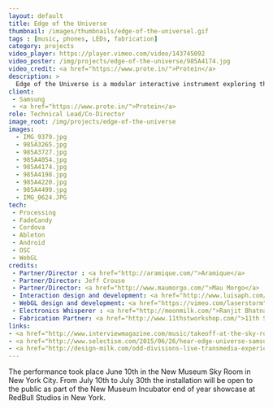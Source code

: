 ```yaml
---
layout: default
title: Edge of the Universe
thumbnail: /images/thumbnails/edge-of-the-universel.gif
tags : [music, phones, LEDs, fabrication]
category: projects
video_player: https://player.vimeo.com/video/143745092
video_poster: /img/projects/edge-of-the-universe/985A4174.jpg
video_credit: <a href="https://www.prote.in/">Protein</a>
description: > 
  Edge of the Universe is a modular interactive instrument exploring themes of time and space through live audio-visual performance. A collaboration between experience lab Odd Division and the band Little Dragon, the installation uses an array of Samsung Galaxy S6 Edge phones inside of a prototype flying saucer to take a journey to the Edge of the Universe and back. Sampling past audio recorded by NASA in space and present audio recorded on earth, the experience is part relic and part looking-glass. The audience is invited on an immersive and intimate journey with Little Dragon to the limits of the universe and back through this homage to space travel and the future of mobile synthesizers.
client: 
 - Samsung
 - <a href="https://www.prote.in/">Protein</a>
role: Technical Lead/Co-Director
image_root: /img/projects/edge-of-the-universe
images:
  - IMG_9379.jpg
  - 985A3265.jpg
  - 985A3727.jpg
  - 985A4054.jpg
  - 985A4174.jpg
  - 985A4198.jpg
  - 985A4220.jpg
  - 985A4499.jpg
  - IMG_0624.JPG
tech:
 - Processing
 - FadeCandy
 - Cordova
 - Ableton
 - Android
 - OSC
 - WebGL
credits:
 - Partner/Director : <a href="http://aramique.com/">Aramique</a>
 - Partner/Director: Jeff Crouse
 - Partner/Director: <a href="http://www.maumorgo.com/">Mau Morgo</a>
 - Interaction design and development: <a href="http://www.luisaph.com/">Luisa Pereira</a>
 - WebGL design and development: <a href="https://vimeo.com/laserstorm">Lars Berg</a>
 - Electronics Whisperer : <a href="http://moonmilk.com/">Ranjit Bhatnagar</a>
 - Fabrication Partner: <a href="http://www.11thstworkshop.com/">11th Street Workshop</a>
links:
- <a href="http://www.interviewmagazine.com/music/takeoff-at-the-sky-room#_">TAKEOFF AT THE SKY ROOM</a>
- <a href="http://www.selectism.com/2015/06/26/hear-edge-universe-samsung-makes-musical-instruments-galaxy-s6-edge/">HEAR THE “EDGE OF THE UNIVERSE” – SAMSUNG MAKES MUSICAL INSTRUMENTS WITH THE GALAXY S6 EDGE</a>
- <a href="http://design-milk.com/odd-divisions-live-transmedia-experience-little-dragon/">ODD DIVISION’S LIVE TRANSMEDIA EXPERIENCE FOR LITTLE DRAGON</a>
---
```


The performance took place June 10th in the New Museum Sky Room in New York City. From July 10th to July 30th the installation will be open to the public as part of the New Museum Incubator end of year showcase at RedBull Studios in New York. 




